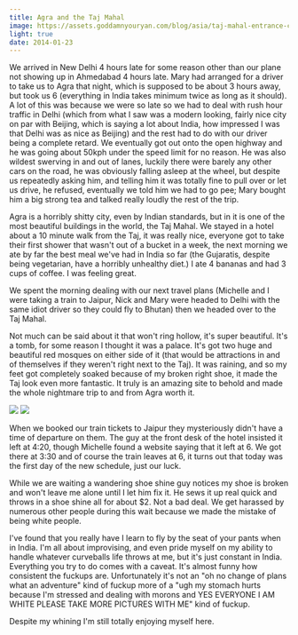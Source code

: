 ```yaml
---
title: Agra and the Taj Mahal
image: https://assets.goddamnyouryan.com/blog/asia/taj-mahal-entrance-centered.jpg
light: true
date: 2014-01-23
---
```


We arrived in New Delhi 4 hours late for some reason other than our plane not showing up in Ahmedabad 4 hours late. Mary had arranged for a driver to take us to Agra that night, which is supposed to be about 3 hours away, but took us 6 (everything in India takes minimum twice as long as it should). A lot of this was because we were so late so we had to deal with rush hour traffic in Delhi (which from what I saw was a modern looking, fairly nice city on par with Beijing, which is saying a lot about India, how impressed I was that Delhi was as nice as Beijing) and the rest had to do with our driver being a complete retard. We eventually got out onto the open highway and he was going about 50kph under the speed limit for no reason. He was also wildest swerving in and out of lanes, luckily there were barely any other cars on the road, he was obviously falling asleep at the wheel, but despite us repeatedly asking him, and telling him it was totally fine to pull over or let us drive, he refused, eventually we told him we had to go pee; Mary bought him a big strong tea and talked really loudly the rest of the trip.

Agra is a horribly shitty city, even by Indian standards, but in it is one of the most beautiful buildings in the world, the Taj Mahal. We stayed in a hotel about a 10 minute walk from the Taj, it was really nice, everyone got to take their first shower that wasn't out of a bucket in a week, the next morning we ate by far the best meal we've had in India so far (the Gujaratis, despite being vegetarian, have a horribly unhealthy diet.) I ate 4 bananas and had 3 cups of coffee. I was feeling great.

We spent the morning dealing with our next travel plans (Michelle and I were taking a train to Jaipur, Nick and Mary were headed to Delhi with the same idiot driver so they could fly to Bhutan) then we headed over to the Taj Mahal.

Not much can be said about it that won't ring hollow, it's super beautiful. It's a tomb, for some reason I thought it was a palace.  It's got two huge and beautiful red mosques on either side of it (that would be attractions in and of themselves if they weren't right next to the Taj). It was raining, and so my feet got completely soaked because of my broken right shoe, it made the Taj look even more fantastic. It truly is an amazing site to behold and made the whole nightmare trip to and from Agra worth it.

![](https://assets.goddamnyouryan.com/blog/asia/taj-mahal-caligraphy.jpg)
![](https://assets.goddamnyouryan.com/blog/asia/taj-mahal-mosque.jpg)

When we booked our train tickets to Jaipur they mysteriously didn't have a time of departure on them. The guy at the front desk of the hotel insisted it left at 4:20, though Michelle found a website saying that it left at 6. We got there at 3:30 and of course the train leaves at 6, it turns out that today was the first day of the new schedule, just our luck.

While we are waiting a wandering shoe shine guy notices my shoe is broken and won't leave me alone until I let him fix it. He sews it up real quick and throws in a shoe shine all for about $2. Not a bad deal. We get harassed by numerous other people during this wait because we made the mistake of being white people.

I've found that you really have I learn to fly by the seat of your pants when in India. I'm all about improvising, and even pride myself on my ability to handle whatever curveballs life throws at me, but it's just constant in India. Everything you try to do comes with a caveat. It's almost funny how consistent the fuckups are. Unfortunately it's not an "oh no change of plans what an adventure" kind of fuckup more of a "ugh my stomach hurts because I'm stressed and dealing with morons and YES EVERYONE I AM WHITE PLEASE TAKE MORE PICTURES WITH ME" kind of fuckup.

Despite my whining I'm still totally enjoying myself here.
